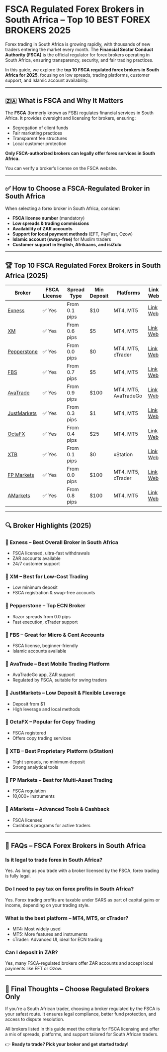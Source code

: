 # FSCA Regulated Forex Brokers in South Africa – Top 10 BEST FOREX BROKERS 2025

Forex trading in South Africa is growing rapidly, with thousands of new traders entering the market every month. The **Financial Sector Conduct Authority (FSCA)** is the official regulator for forex brokers operating in South Africa, ensuring transparency, security, and fair trading practices.

In this guide, we explore the **top 10 FSCA regulated forex brokers in South Africa for 2025**, focusing on low spreads, trading platforms, customer support, and Islamic account availability.

---

## 🇿🇦 What is FSCA and Why It Matters

The **FSCA** (formerly known as FSB) regulates financial services in South Africa. It provides oversight and licensing for brokers, ensuring:

* Segregation of client funds
* Fair marketing practices
* Transparent fee structures
* Local customer protection

**Only FSCA-authorized brokers can legally offer forex services in South Africa.**

You can verify a broker’s license on the FSCA website.

---

## ✅ How to Choose a FSCA-Regulated Broker in South Africa

When selecting a forex broker in South Africa, consider:

* **FSCA license number** (mandatory)
* **Low spreads & trading commissions**
* **Availability of ZAR accounts**
* **Support for local payment methods** (EFT, PayFast, Ozow)
* **Islamic account (swap-free)** for Muslim traders
* **Customer support in English, Afrikaans, and isiZulu**

---

## 🏆 Top 10 FSCA Regulated Forex Brokers in South Africa (2025)

| Broker                                                                                                 | FSCA License | Spread Type   | Min Deposit | Platforms            | Link Web                                                                                             |
| ------------------------------------------------------------------------------------------------------ | ------------ | ------------- | ----------- | -------------------- | ---------------------------------------------------------------------------------------------------- |
| [Exness](https://one.exnesstrack.org/a/english23)                                                      | ✅ Yes        | From 0.1 pips | \$10        | MT4, MT5             | [Link Web](https://one.exnesstrack.org/a/english23)                                                  |
| [XM](https://clicks.pipaffiliates.com/c?c=589901&l=en&p=0)                                             | ✅ Yes        | From 0.6 pips | \$5         | MT4, MT5             | [Link Web](https://clicks.pipaffiliates.com/c?c=589901&l=en&p=0)                                     |
| [Pepperstone](https://trk.pepperstonepartners.com/aff_c?offer_id=367&aff_id=33954)                     | ✅ Yes        | From 0.0 pips | \$0         | MT4, MT5, cTrader    | [Link Web](https://trk.pepperstonepartners.com/aff_c?offer_id=367&aff_id=33954)                      |
| [FBS](https://fbs.partners?ibl=587836&ibp=21398815)                                                    | ✅ Yes        | From 0.7 pips | \$5         | MT4, MT5             | [Link Web](https://fbs.partners?ibl=587836&ibp=21398815)                                             |
| [AvaTrade](https://www.avatrade.com?versionId=10301&tag=194438)                                        | ✅ Yes        | From 0.9 pips | \$100       | MT4, MT5, AvaTradeGo | [Link Web](https://www.avatrade.com?versionId=10301&tag=194438)                                      |
| [JustMarkets](https://one.justmarkets.link/a/79iqw0j6nj)                                               | ✅ Yes        | From 0.3 pips | \$1         | MT4, MT5             | [Link Web](https://one.justmarkets.link/a/79iqw0j6nj)                                                |
| [OctaFX](https://my.octafx.com/open-account/?refid=ib35647800)                                         | ✅ Yes        | From 0.4 pips | \$25        | MT4, MT5             | [Link Web](https://my.octafx.com/open-account/?refid=ib35647800)                                     |
| [XTB](https://link-pso.xtb.com/pso/zrUCY)                                                              | ✅ Yes        | From 0.1 pips | \$0         | xStation             | [Link Web](https://link-pso.xtb.com/pso/zrUCY)                                                       |
| [FP Markets](https://www.fpmarkets.com/?redir=stv&fpm-affiliate-utm-source=IB&fpm-affiliate-agt=56244) | ✅ Yes        | From 0.0 pips | \$100       | MT4, MT5, cTrader    | [Link Web](https://www.fpmarkets.com/?redir=stv&fpm-affiliate-utm-source=IB&fpm-affiliate-agt=56244) |
| [AMarkets](https://amarketstrading.co/?g=WNRAN9)                                                       | ✅ Yes        | From 0.8 pips | \$100       | MT4, MT5             | [Link Web](https://amarketstrading.co/?g=WNRAN9)                                                     |

---

## 🔍 Broker Highlights (2025)

### 🔹 Exness – Best Overall Broker in South Africa

* FSCA licensed, ultra-fast withdrawals
* ZAR accounts available
* 24/7 customer support

### 🔹 XM – Best for Low-Cost Trading

* Low minimum deposit
* FSCA registration & swap-free accounts

### 🔹 Pepperstone – Top ECN Broker

* Razor spreads from 0.0 pips
* Fast execution, cTrader support

### 🔹 FBS – Great for Micro & Cent Accounts

* FSCA license, beginner-friendly
* Islamic accounts available

### 🔹 AvaTrade – Best Mobile Trading Platform

* AvaTradeGo app, ZAR support
* Regulated by FSCA, suitable for swing traders

### 🔹 JustMarkets – Low Deposit & Flexible Leverage

* Deposit from \$1
* High leverage and local methods

### 🔹 OctaFX – Popular for Copy Trading

* FSCA registered
* Offers copy trading services

### 🔹 XTB – Best Proprietary Platform (xStation)

* Tight spreads, no minimum deposit
* Strong analytical tools

### 🔹 FP Markets – Best for Multi-Asset Trading

* FSCA regulation
* 10,000+ instruments

### 🔹 AMarkets – Advanced Tools & Cashback

* FSCA licensed
* Cashback programs for active traders

---

## 📘 FAQs – FSCA Forex Brokers in South Africa

### Is it legal to trade forex in South Africa?

Yes. As long as you trade with a broker licensed by the FSCA, forex trading is fully legal.

### Do I need to pay tax on forex profits in South Africa?

Yes. Forex trading profits are taxable under SARS as part of capital gains or income, depending on your trading style.

### What is the best platform – MT4, MT5, or cTrader?

* MT4: Most widely used
* MT5: More features and instruments
* cTrader: Advanced UI, ideal for ECN trading

### Can I deposit in ZAR?

Yes, many FSCA-regulated brokers offer ZAR accounts and accept local payments like EFT or Ozow.

---

## 🧭 Final Thoughts – Choose Regulated Brokers Only

If you're a South African trader, choosing a broker regulated by the FSCA is your safest route. It ensures legal compliance, better fund protection, and access to dispute resolution.

All brokers listed in this guide meet the criteria for FSCA licensing and offer a mix of spreads, platforms, and support tailored for South African traders.

👉 **Ready to trade? Pick your broker and get started today!**
